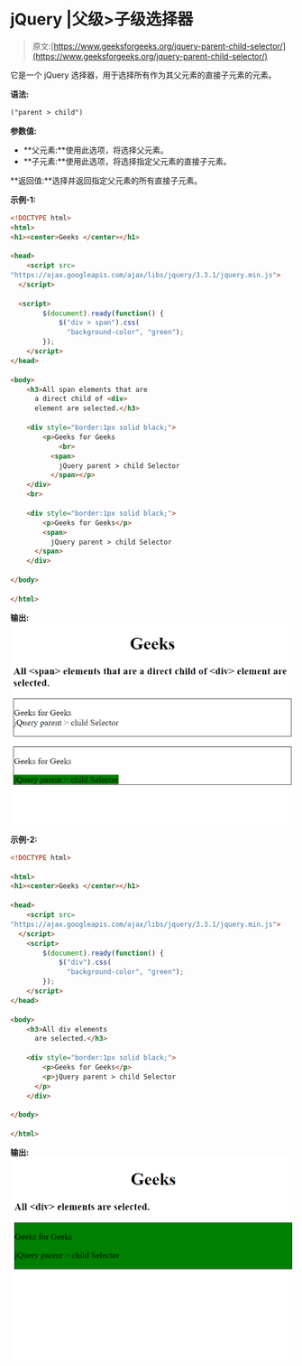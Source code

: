 # jQuery |父级>子级选择器

> 原文:[https://www.geeksforgeeks.org/jquery-parent-child-selector/](https://www.geeksforgeeks.org/jquery-parent-child-selector/)

它是一个 jQuery 选择器，用于选择所有作为其父元素的直接子元素的元素。

**语法:**

```html
("parent > child")
```

**参数值:**

*   **父元素:**使用此选项，将选择父元素。
*   **子元素:**使用此选项，将选择指定父元素的直接子元素。

**返回值:**选择并返回指定父元素的所有直接子元素。

**示例-1:**

```html
<!DOCTYPE html>
<html>
<h1><center>Geeks </center></h1>

<head>
    <script src=
"https://ajax.googleapis.com/ajax/libs/jquery/3.3.1/jquery.min.js">
  </script>

  <script>
        $(document).ready(function() {
            $("div > span").css(
              "background-color", "green");
        });
    </script>
</head>

<body>
    <h3>All span elements that are 
      a direct child of <div>
      element are selected.</h3>

    <div style="border:1px solid black;">
        <p>Geeks for Geeks
            <br>
          <span>
            jQuery parent > child Selector
          </span></p>
    </div>
    <br>

    <div style="border:1px solid black;">
        <p>Geeks for Geeks</p>
        <span>
          jQuery parent > child Selector
      </span>
    </div>

</body>

</html>
```

**输出:**
![](img/24d40928c88f13ceea679b1f7d54bb7e.png)

**示例-2:**

```html
<!DOCTYPE html>

<html>
<h1><center>Geeks </center></h1>

<head>
    <script src=
"https://ajax.googleapis.com/ajax/libs/jquery/3.3.1/jquery.min.js">
  </script>
    <script>
        $(document).ready(function() {
            $("div").css(
              "background-color", "green");
        });
    </script>
</head>

<body>
    <h3>All div elements 
      are selected.</h3>

    <div style="border:1px solid black;">
        <p>Geeks for Geeks</p>
        <p>jQuery parent > child Selector
      </p>
    </div>

</body>

</html>
```

**输出:**
![](img/d13bf31c1bc8ffccaaee287b2c9cf91c.png)